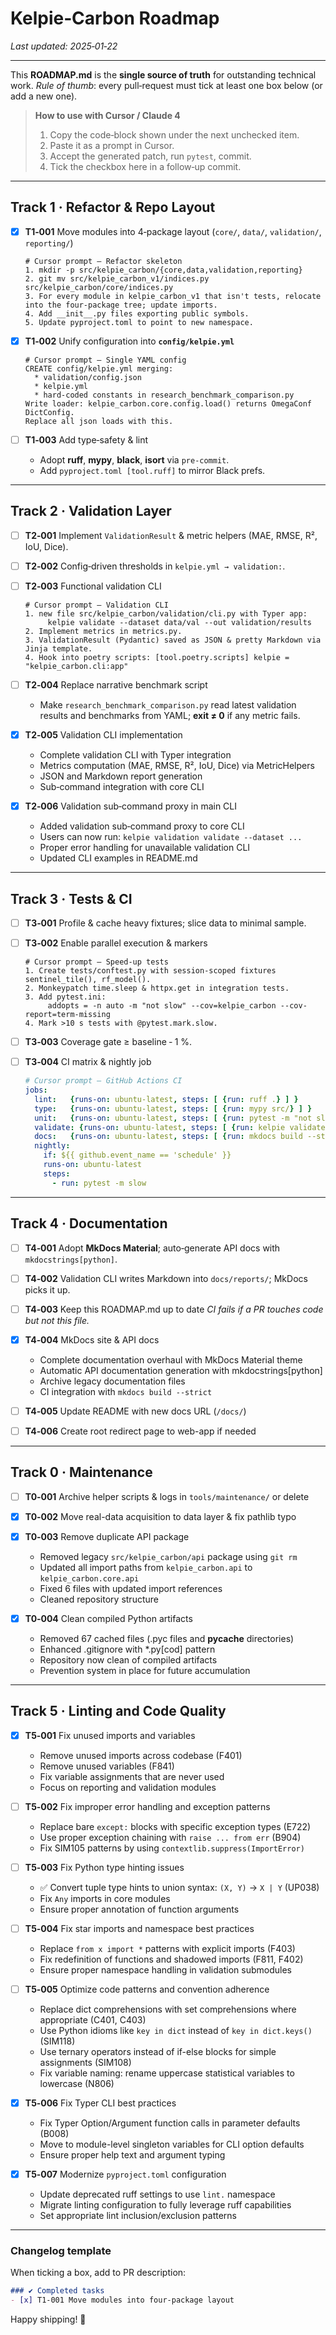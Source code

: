 # Kelpie‑Carbon Roadmap
_Last updated: 2025‑01‑22_

---

This **ROADMAP.md** is the **single source of truth** for outstanding technical work.
*Rule of thumb*: every pull‑request must tick at least one box below (or add a new one).

> **How to use with Cursor / Claude 4**
> 1. Copy the code‑block shown under the next unchecked item.
> 2. Paste it as a prompt in Cursor.
> 3. Accept the generated patch, run `pytest`, commit.
> 4. Tick the checkbox here in a follow‑up commit.

---

## Track 1 · Refactor & Repo Layout

- [x] **T1‑001** Move modules into 4‑package layout (`core/`, `data/`, `validation/`, `reporting/`)
  ```text
  # Cursor prompt – Refactor skeleton
  1. mkdir -p src/kelpie_carbon/{core,data,validation,reporting}
  2. git mv src/kelpie_carbon_v1/indices.py src/kelpie_carbon/core/indices.py
  3. For every module in kelpie_carbon_v1 that isn't tests, relocate into the four‑package tree; update imports.
  4. Add __init__.py files exporting public symbols.
  5. Update pyproject.toml to point to new namespace.
  ```

- [x] **T1‑002** Unify configuration into **`config/kelpie.yml`**
  ```text
  # Cursor prompt – Single YAML config
  CREATE config/kelpie.yml merging:
    * validation/config.json
    * kelpie.yml
    * hard‑coded constants in research_benchmark_comparison.py
  Write loader: kelpie_carbon.core.config.load() returns OmegaConf DictConfig.
  Replace all json loads with this.
  ```

- [ ] **T1‑003** Add type‑safety & lint
  * Adopt **ruff**, **mypy**, **black**, **isort** via `pre‑commit`.
  * Add `pyproject.toml [tool.ruff]` to mirror Black prefs.

---

## Track 2 · Validation Layer

- [ ] **T2‑001** Implement `ValidationResult` & metric helpers (MAE, RMSE, R², IoU, Dice).

- [ ] **T2‑002** Config‑driven thresholds in `kelpie.yml → validation:`.

- [ ] **T2‑003** Functional validation CLI
  ```text
  # Cursor prompt – Validation CLI
  1. new file src/kelpie_carbon/validation/cli.py with Typer app:
       kelpie validate --dataset data/val --out validation/results
  2. Implement metrics in metrics.py.
  3. ValidationResult (Pydantic) saved as JSON & pretty Markdown via Jinja template.
  4. Hook into poetry scripts: [tool.poetry.scripts] kelpie = "kelpie_carbon.cli:app"
  ```

- [ ] **T2‑004** Replace narrative benchmark script
  * Make `research_benchmark_comparison.py` read latest validation results
    and benchmarks from YAML; **exit ≠ 0** if any metric fails.

- [x] **T2‑005** Validation CLI implementation
  * Complete validation CLI with Typer integration
  * Metrics computation (MAE, RMSE, R², IoU, Dice) via MetricHelpers
  * JSON and Markdown report generation
  * Sub‑command integration with core CLI

- [x] **T2‑006** Validation sub‑command proxy in main CLI
  * Added validation sub‑command proxy to core CLI
  * Users can now run: `kelpie validation validate --dataset ...`
  * Proper error handling for unavailable validation CLI
  * Updated CLI examples in README.md

---

## Track 3 · Tests & CI

- [ ] **T3‑001** Profile & cache heavy fixtures; slice data to minimal sample.

- [ ] **T3‑002** Enable parallel execution & markers
  ```text
  # Cursor prompt – Speed‑up tests
  1. Create tests/conftest.py with session‑scoped fixtures sentinel_tile(), rf_model().
  2. Monkeypatch time.sleep & httpx.get in integration tests.
  3. Add pytest.ini:
       addopts = -n auto -m "not slow" --cov=kelpie_carbon --cov-report=term-missing
  4. Mark >10 s tests with @pytest.mark.slow.
  ```

- [ ] **T3‑003** Coverage gate ≥ baseline ‑ 1 %.

- [ ] **T3‑004** CI matrix & nightly job
  ```yaml
  # Cursor prompt – GitHub Actions CI
  jobs:
    lint:   {runs-on: ubuntu-latest, steps: [ {run: ruff .} ] }
    type:   {runs-on: ubuntu-latest, steps: [ {run: mypy src/} ] }
    unit:   {runs-on: ubuntu-latest, steps: [ {run: pytest -m "not slow"} ] }
    validate: {runs-on: ubuntu-latest, steps: [ {run: kelpie validate --dataset test_data} ] }
    docs:   {runs-on: ubuntu-latest, steps: [ {run: mkdocs build --strict} ] }
    nightly:
      if: ${{ github.event_name == 'schedule' }}
      runs-on: ubuntu-latest
      steps:
        - run: pytest -m slow
  ```

---

## Track 4 · Documentation

- [ ] **T4‑001** Adopt **MkDocs Material**; auto‑generate API docs with `mkdocstrings[python]`.

- [ ] **T4‑002** Validation CLI writes Markdown into `docs/reports/`; MkDocs picks it up.

- [ ] **T4‑003** Keep this ROADMAP.md up to date
  *CI fails if a PR touches code but not this file.*

- [x] **T4‑004** MkDocs site & API docs
  * Complete documentation overhaul with MkDocs Material theme
  * Automatic API documentation generation with mkdocstrings[python]
  * Archive legacy documentation files
  * CI integration with `mkdocs build --strict`

- [ ] **T4‑005** Update README with new docs URL (`/docs/`)

- [ ] **T4‑006** Create root redirect page to web-app if needed

---

## Track 0 · Maintenance

- [ ] **T0‑001** Archive helper scripts & logs in `tools/maintenance/` or delete

- [x] **T0‑002** Move real-data acquisition to data layer & fix pathlib typo

- [x] **T0‑003** Remove duplicate API package
  * Removed legacy `src/kelpie_carbon/api` package using `git rm`
  * Updated all import paths from `kelpie_carbon.api` to `kelpie_carbon.core.api`
  * Fixed 6 files with updated import references
  * Cleaned repository structure

- [x] **T0‑004** Clean compiled Python artifacts
  * Removed 67 cached files (.pyc files and __pycache__ directories)
  * Enhanced .gitignore with *.py[cod] pattern
  * Repository now clean of compiled artifacts
  * Prevention system in place for future accumulation

---

## Track 5 · Linting and Code Quality

- [x] **T5‑001** Fix unused imports and variables
  * Remove unused imports across codebase (F401)
  * Remove unused variables (F841)
  * Fix variable assignments that are never used
  * Focus on reporting and validation modules

- [ ] **T5‑002** Fix improper error handling and exception patterns
  * Replace bare `except:` blocks with specific exception types (E722)
  * Use proper exception chaining with `raise ... from err` (B904)
  * Fix SIM105 patterns by using `contextlib.suppress(ImportError)`

- [ ] **T5‑003** Fix Python type hinting issues
  * ✅ Convert tuple type hints to union syntax: `(X, Y)` → `X | Y` (UP038)
  * Fix `Any` imports in core modules
  * Ensure proper annotation of function arguments

- [ ] **T5‑004** Fix star imports and namespace best practices
  * Replace `from x import *` patterns with explicit imports (F403)
  * Fix redefinition of functions and shadowed imports (F811, F402)
  * Ensure proper namespace handling in validation submodules

- [ ] **T5‑005** Optimize code patterns and convention adherence
  * Replace dict comprehensions with set comprehensions where appropriate (C401, C403)
  * Use Python idioms like `key in dict` instead of `key in dict.keys()` (SIM118)
  * Use ternary operators instead of if-else blocks for simple assignments (SIM108)
  * Fix variable naming: rename uppercase statistical variables to lowercase (N806)

- [x] **T5‑006** Fix Typer CLI best practices
  * Fix Typer Option/Argument function calls in parameter defaults (B008)
  * Move to module-level singleton variables for CLI option defaults
  * Ensure proper help text and argument typing

- [x] **T5‑007** Modernize `pyproject.toml` configuration
  * Update deprecated ruff settings to use `lint.` namespace
  * Migrate linting configuration to fully leverage ruff capabilities
  * Set appropriate lint inclusion/exclusion patterns

---

### Changelog template

When ticking a box, add to PR description:

```markdown
### ✔ Completed tasks
- [x] T1‑001 Move modules into four‑package layout
```

Happy shipping! 🚀
